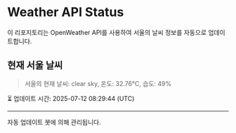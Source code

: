 
# Weather API Status

이 리포지토리는 OpenWeather API를 사용하여 서울의 날씨 정보를 자동으로 업데이트합니다.

## 현재 서울 날씨
> 서울의 현재 날씨: clear sky, 온도: 32.76°C, 습도: 49%

⏳ 업데이트 시간: 2025-07-12 08:29:44 (UTC)

---
자동 업데이트 봇에 의해 관리됩니다.
